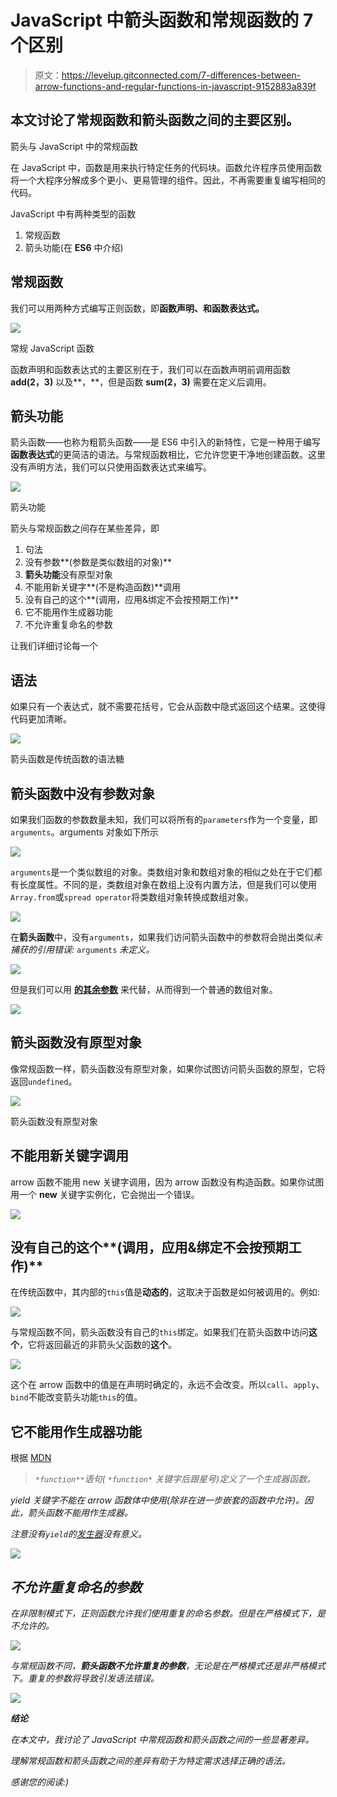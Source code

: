 # JavaScript 中箭头函数和常规函数的 7 个区别

> 原文：<https://levelup.gitconnected.com/7-differences-between-arrow-functions-and-regular-functions-in-javascript-9152883a839f>

## 本文讨论了常规函数和箭头函数之间的主要区别。

箭头与 JavaScript 中的常规函数

在 JavaScript 中，函数是用来执行特定任务的代码块。函数允许程序员使用函数将一个大程序分解成多个更小、更易管理的组件。因此，不再需要重复编写相同的代码。

JavaScript 中有两种类型的函数

1.  常规函数
2.  箭头功能(在 **ES6** 中介绍)

## 常规函数

我们可以用两种方式编写正则函数，即**函数声明、**和**函数表达式。**

![](img/ce4ff3eb6d2e4b4f2445bbf706ded9a9.png)

常规 JavaScript 函数

函数声明和函数表达式的主要区别在于，我们可以在函数声明前调用函数 **add(2，3)** 以及**，**，但是函数 **sum(2，3)** 需要在定义后调用。

## **箭头功能**

箭头函数——也称为粗箭头函数——是 ES6 中引入的新特性，它是一种用于编写**函数表达式**的更简洁的语法。与常规函数相比，它允许您更干净地创建函数。这里没有声明方法，我们可以只使用函数表达式来编写。

![](img/e2a8b055cd0cec2bb1147ff604643c1e.png)

箭头功能

箭头与常规函数之间存在某些差异，即

1.  句法
2.  没有参数**(参数是类似数组的对象)**
3.  **箭头功能**没有原型对象
4.  不能用新关键字**(不是构造函数)**调用
5.  没有自己的这个**(调用，应用&绑定不会按预期工作)**
6.  它不能用作生成器功能
7.  不允许重复命名的参数

让我们详细讨论每一个

## **语法**

如果只有一个表达式，就不需要花括号，它会从函数中隐式返回这个结果。这使得代码更加清晰。

![](img/0652b2ebcc4c5a53b98b820f0102c71a.png)

箭头函数是传统函数的语法糖

## 箭头函数中没有参数对象

如果我们函数的参数数量未知，我们可以将所有的`parameters`作为一个变量，即`arguments`。arguments 对象如下所示

![](img/eae2747bfc000a6eaa6de7c2199f8030.png)

`arguments`是一个类似数组的对象。类数组对象和数组对象的相似之处在于它们都有长度属性。不同的是，类数组对象在数组上没有内置方法，但是我们可以使用`Array.from`或`spread operator`将类数组对象转换成数组对象。

![](img/61ef01f04650009c5a42e758d7fd511e.png)

在**箭头函数**中，没有`arguments`，如果我们访问箭头函数中的参数将会抛出类似*未捕获的引用错误:* `arguments` *未定义。*

![](img/0d55758eeff78f9018f0c9225396b90d.png)

但是我们可以用 [**的其余参数**](https://developer.mozilla.org/en-US/docs/Web/JavaScript/Reference/Functions/rest_parameters) 来代替，从而得到一个普通的数组对象。

![](img/e5cf8516d8aa01fff81abcf744c58ada.png)

## 箭头函数没有原型对象

像常规函数一样，箭头函数没有原型对象，如果你试图访问箭头函数的原型，它将返回`undefined`。

![](img/5dcc9b1e5ed0ed5c35ef2bfe91d9ed59.png)

箭头函数没有原型对象

## 不能用新关键字调用

arrow 函数不能用 new 关键字调用，因为 arrow 函数没有构造函数。如果你试图用一个 **new** 关键字实例化，它会抛出一个错误。

![](img/135d264c715d7f960b34559f6eb40526.png)

## 没有自己的这个**(调用，应用&绑定不会按预期工作)**

在传统函数中，其内部的`this`值是**动态的**，这取决于函数是如何被调用的。例如:

![](img/b4518839031c12f3cf3bc40389d7a9ff.png)

与常规函数不同，箭头函数没有自己的`this`绑定。如果我们在箭头函数中访问**这个**，它将返回最近的非箭头父函数的**这个**。

![](img/ef336c550ea3858b8bbbc419c01a49e6.png)

这个在 arrow 函数中的值是在声明时确定的，永远不会改变。所以`call`、`apply`、`bind`不能改变箭头功能`this`的值。

## 它不能用作生成器功能

根据 [MDN](https://developer.mozilla.org/en-US/docs/Web/JavaScript/Reference/Statements/function*)

> *`*function**`*语句(* `*function*` *关键字后跟星号)定义了一个生成器函数。**

*yield 关键字不能在 arrow 函数体中使用(除非在进一步嵌套的函数中允许)。因此，箭头函数不能用作生成器。*

*注意没有`yield`的[发生器](https://developer.mozilla.org/en-US/docs/Web/JavaScript/Reference/Statements/function*)没有意义。*

*![](img/1f7a3336f8530b72d4df830aeb524806.png)*

## *不允许重复命名的参数*

*在非限制模式下，正则函数允许我们使用重复的命名参数。但是在严格模式下，是不允许的。*

*![](img/8f13dca244d7a763a3fd1386665521b7.png)*

*与常规函数不同，**箭头函数不允许重复的参数**，无论是在严格模式还是非严格模式下。重复的参数将导致引发语法错误。*

*![](img/5c78aa2c83fd4494f9d2e0f03e7ccdb4.png)*

***结论***

*在本文中，我讨论了 JavaScript 中常规函数和箭头函数之间的一些显著差异。*

*理解常规函数和箭头函数之间的差异有助于为特定需求选择正确的语法。*

*感谢您的阅读:)*